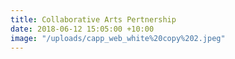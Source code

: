 ```yaml
---
title: Collaborative Arts Pertnership
date: 2018-06-12 15:05:00 +10:00
image: "/uploads/capp_web_white%20copy%202.jpeg"
---
```


